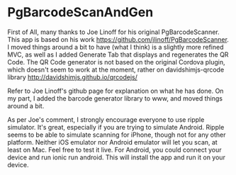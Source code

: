PgBarcodeScanAndGen
================
First of All, many thanks to Joe Linoff for his original PgBarcodeScanner.
This app is based on his work https://github.com/jlinoff/PgBarcodeScanner.
I moved things around a bit to have (what I think) is a slightly more refined MVC, as well as I added Generate Tab that displays and regenerates the QR Code. The QR Code generator is not based on the original Cordova plugin, which doesn't seem to work at the moment, rather on davidshimjs-qrcode library http://davidshimjs.github.io/qrcodejs/

Refer to Joe Linoff's github page for explanation on what he has done. On my part, I added the barcode generator library to www, and moved things around a bit.

As per Joe's comment, I strongly encourage everyone to use ripple simulator. It's great, especially if you are trying to simulate Android. Ripple seems to be able to simulate scanning for iPhone, though not for any other platform. Neither iOS emulator nor Android emulator will let you scan, at least on Mac. Feel free to test it live. For Android, you could connect your device and run ionic run android. This will install the app and run it on your device.
